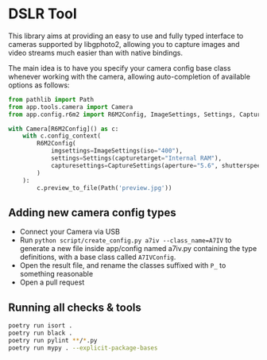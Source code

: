 # DSLR Tool

This library aims at providing an easy to use and fully typed interface to cameras supported by libgphoto2, allowing you to 
capture images and video streams much easier than with native bindings.

The main idea is to have you specify your camera config base class whenever working with the camera, allowing auto-completion of available options as follows:

```python
from pathlib import Path
from app.tools.camera import Camera
from app.config.r6m2 import R6M2Config, ImageSettings, Settings, CaptureSettings

with Camera[R6M2Config]() as c:
    with c.config_context(
        R6M2Config(
            imgsettings=ImageSettings(iso="400"),
            settings=Settings(capturetarget="Internal RAM"),
            capturesettings=CaptureSettings(aperture="5.6", shutterspeed="2"),
        )
    ):
        c.preview_to_file(Path('preview.jpg'))
```

## Adding new camera config types

- Connect your Camera via USB
- Run `python script/create_config.py a7iv --class_name=A7IV` to generate a new file inside app/config named a7iv.py containing the type definitions, with a base class called `A7IVConfig`.
- Open the result file, and rename the classes suffixed with `P_` to something reasonable
- Open a pull request

## Running all checks & tools

```bash
poetry run isort .
poetry run black .
poetry run pylint **/*.py
poetry run mypy . --explicit-package-bases
```